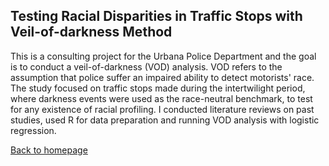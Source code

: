 ## Testing Racial Disparities in Traffic Stops with Veil-of-darkness Method

This is a consulting project for the Urbana Police Department and the goal is to conduct a veil-of-darkness (VOD) analysis. VOD refers to the assumption that police suffer an impaired ability to detect motorists' race. The study focused on traffic stops made during the intertwilight period, where darkness events were used as the race-neutral benchmark, to test for any existence of racial profiling. I conducted literature reviews on past studies, used R for data preparation and running VOD analysis with logistic regression.

[Back to homepage](index.md)

